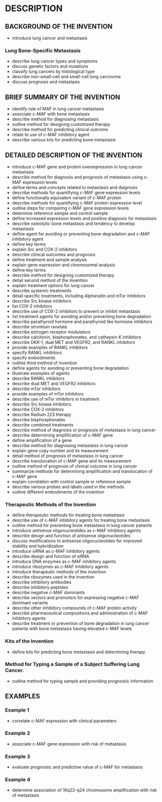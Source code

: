 # DESCRIPTION

## BACKGROUND OF THE INVENTION

- introduce lung cancer and metastasis

### Lung Bone-Specific Metastasis

- describe lung cancer types and symptoms
- discuss genetic factors and mutations
- classify lung cancers by histological type
- describe non-small-cell and small-cell lung carcinoma
- discuss prognosis and metastasis

## BRIEF SUMMARY OF THE INVENTION

- identify role of MAF in lung cancer metastasis
- associate c-MAF with bone metastasis
- describe method for diagnosing metastasis
- outline method for designing customized therapy
- describe method for predicting clinical outcome
- relate to use of c-MAF inhibitory agent
- describe various kits for predicting bone metastasis

## DETAILED DESCRIPTION OF THE INVENTION

- introduce c-MAF gene and protein overexpression in lung cancer metastasis
- describe method for diagnosis and prognosis of metastasis using c-MAF expression levels
- define terms and concepts related to metastasis and diagnosis
- describe methods for quantifying c-MAF gene expression levels
- define functionally equivalent variant of c-MAF protein
- describe methods for quantifying c-MAF protein expression level
- outline steps for comparing c-MAF gene expression levels
- determine reference sample and control sample
- define increased expression levels and positive diagnosis for metastasis
- describe osteolytic bone metastasis and tendency to develop metastasis
- define agent for avoiding or preventing bone degradation and c-MAF inhibitory agent
- define key terms
- explain Src and COX-2 inhibitors
- describe clinical outcomes and prognosis
- define treatment and sample analysis
- explain gene expression and chromosomal analysis
- define key terms
- describe method for designing customized therapy
- detail second method of the invention
- explain treatment options for lung cancer
- describe systemic treatments
- detail specific treatments, including Alpharadin and mTor inhibitors
- describe Src kinase inhibitors
- list COX-2 inhibitors
- describe use of COX-2 inhibitors to prevent or inhibit metastasis
- list treatment agents for avoiding and/or preventing bone degradation
- describe parathyroid hormone and parathyroid like hormone inhibitors
- describe strontium ranelate
- describe estrogen receptor modulators
- describe calcitonin, bisphosphonates, and cathepsin K inhibitors
- describe DKK-1, dual MET and VEGFR2, and RANKL inhibitors
- provide examples of RANKL inhibitors
- specify RANKL inhibitors
- specify embodiments
- outline third method of invention
- define agents for avoiding or preventing bone degradation
- illustrate examples of agents
- describe RANKL inhibitors
- describe dual MET and VEGFR2 inhibitors
- describe mTor inhibitors
- provide examples of mTor inhibitors
- describe use of mTor inhibitors in treatment
- describe Src kinase inhibitors
- describe COX-2 inhibitors
- describe Radium 223 therapy
- describe bisphosphonates
- describe combined treatments
- describe method of diagnosis or prognosis of metastasis in lung cancer
- describe determining amplification of c-MAF gene
- define amplification of a gene
- describe method for diagnosing metastasis in lung cancer
- explain gene copy number and its measurement
- detail method of prognosis of metastasis in lung cancer
- describe translocation of c-MAF gene and its measurement
- outline method of prognosis of clinical outcome in lung cancer
- summarize methods for determining amplification and translocation of c-MAF gene
- explain correlation with control sample or reference sample
- describe various probes and labels used in the methods
- outline different embodiments of the invention

### Therapeutic Methods of the Invention

- define therapeutic methods for treating bone metastasis
- describe use of c-MAF inhibitory agents for treating bone metastasis
- outline method for preventing bone metastasis in lung cancer patients
- introduce antisense oligonucleotides as c-MAF inhibitory agents
- describe design and function of antisense oligonucleotides
- discuss modifications to antisense oligonucleotides for improved stability and hybridization
- introduce siRNA as c-MAF inhibitory agents
- describe design and function of siRNA
- introduce DNA enzymes as c-MAF inhibitory agents
- introduce ribozymes as c-MAF inhibitory agents
- introduce therapeutic methods of the invention
- describe ribozymes used in the invention
- describe inhibitory antibodies
- describe inhibitory peptides
- describe negative c-MAF dominants
- describe vectors and promoters for expressing negative c-MAF dominant variants
- describe other inhibitory compounds of c-MAF protein activity
- describe pharmaceutical compositions and administration of c-MAF inhibitory agents
- describe treatment or prevention of bone degradation in lung cancer patients with bone metastasis having elevated c-MAF levels

### Kits of the Invention

- define kits for predicting bone metastasis and determining therapy

### Method for Typing a Sample of a Subject Suffering Lung Cancer.

- outline method for typing sample and providing prognostic information

## EXAMPLES

### Example 1

- correlate c-MAF expression with clinical parameters

### Example 2

- associate c-MAF gene expression with risk of metastasis

### Example 3

- evaluate prognostic and predictive value of c-MAF for metastasis

### Example 4

- determine association of 16q22-q24 chromosome amplification with risk of metastasis

